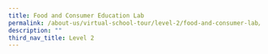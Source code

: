 ```yaml
---
title: Food and Consumer Education Lab
permalink: /about-us/virtual-school-tour/level-2/food-and-consumer-lab/
description: ""
third_nav_title: Level 2
---
```

